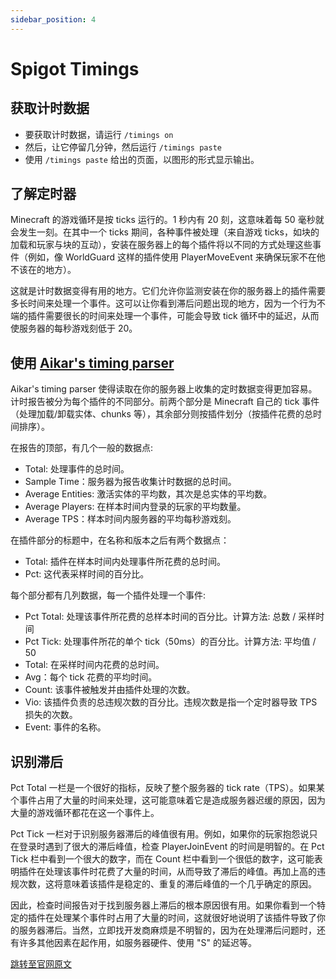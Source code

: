 ```yaml
---
sidebar_position: 4
---
```


# Spigot Timings

## 获取计时数据

- 要获取计时数据，请运行 `/timings on`
- 然后，让它停留几分钟，然后运行 `/timings paste`
- 使用 `/timings paste` 给出的页面，以图形的形式显示输出。

## 了解定时器

Minecraft 的游戏循环是按 ticks 运行的。1 秒内有 20 刻，这意味着每 50 毫秒就会发生一刻。在其中一个 ticks 期间，各种事件被处理（来自游戏 ticks，如块的加载和玩家与块的互动），安装在服务器上的每个插件将以不同的方式处理这些事件（例如，像 WorldGuard 这样的插件使用 PlayerMoveEvent 来确保玩家不在他不该在的地方）。

这就是计时数据变得有用的地方。它们允许你监测安装在你的服务器上的插件需要多长时间来处理一个事件。这可以让你看到滞后问题出现的地方，因为一个行为不端的插件需要很长的时间来处理一个事件，可能会导致 tick 循环中的延迟，从而使服务器的每秒游戏刻低于 20。

## 使用 [Aikar's timing parser](https://timings.spigotmc.org/)

Aikar's timing parser 使得读取在你的服务器上收集的定时数据变得更加容易。计时报告被分为每个插件的不同部分。前两个部分是 Minecraft 自己的 tick 事件（处理加载/卸载实体、chunks 等），其余部分则按插件划分（按插件花费的总时间排序）。

在报告的顶部，有几个一般的数据点:

- Total: 处理事件的总时间。
- Sample Time：服务器为报告收集计时数据的总时间。
- Average Entities: 激活实体的平均数，其次是总实体的平均数。
- Average Players: 在样本时间内登录的玩家的平均数量。
- Average TPS：样本时间内服务器的平均每秒游戏刻。

在插件部分的标题中，在名称和版本之后有两个数据点：

- Total: 插件在样本时间内处理事件所花费的总时间。
- Pct: 这代表采样时间的百分比。

每个部分都有几列数据，每一个插件处理一个事件:

- Pct Total: 处理该事件所花费的总样本时间的百分比。计算方法: 总数 / 采样时间
- Pct Tick: 处理事件所花的单个 tick（50ms）的百分比。计算方法: 平均值 / 50
- Total: 在采样时间内花费的总时间。
- Avg：每个 tick 花费的平均时间。
- Count: 该事件被触发并由插件处理的次数。
- Vio: 该插件负责的总违规次数的百分比。违规次数是指一个定时器导致 TPS 损失的次数。
- Event: 事件的名称。

## 识别滞后

Pct Total 一栏是一个很好的指标，反映了整个服务器的 tick rate（TPS）。如果某个事件占用了大量的时间来处理，这可能意味着它是造成服务器迟缓的原因，因为大量的游戏循环都花在这一个事件上。

Pct Tick 一栏对于识别服务器滞后的峰值很有用。例如，如果你的玩家抱怨说只在登录时遇到了很大的滞后峰值，检查 PlayerJoinEvent 的时间是明智的。在 Pct Tick 栏中看到一个很大的数字，而在 Count 栏中看到一个很低的数字，这可能表明插件在处理该事件时花费了大量的时间，从而导致了滞后的峰值。再加上高的违规次数，这将意味着该插件是稳定的、重复的滞后峰值的一个几乎确定的原因。

因此，检查时间报告对于找到服务器上滞后的根本原因很有用。如果你看到一个特定的插件在处理某个事件时占用了大量的时间，这就很好地说明了该插件导致了你的服务器滞后。当然，立即找开发商麻烦是不明智的，因为在处理滞后问题时，还有许多其他因素在起作用，如服务器硬件、使用 "S" 的延迟等。

[跳转至官网原文](https://www.spigotmc.org/wiki/timings/)